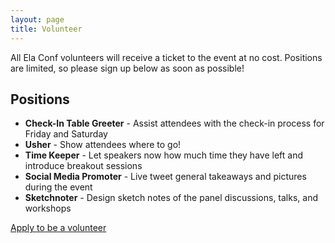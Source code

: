 ```yaml
---
layout: page
title: Volunteer
---
```


All Ela Conf volunteers will receive a ticket to the event at no cost. Positions are limited, so please sign up below as soon as possible!

## Positions

* **Check-In Table Greeter** - Assist attendees with the check-in process for Friday and Saturday
* **Usher** - Show attendees where to go!
* **Time Keeper** -  Let speakers now how much time they have left and introduce breakout sessions
* **Social Media Promoter** - Live tweet general takeaways and pictures during the event
* **Sketchnoter** - Design sketch notes of the panel discussions, talks, and workshops

<a href="https://goo.gl/forms/pyZRa0eabDoIhzJi1" class="button">Apply to be a volunteer</a>
